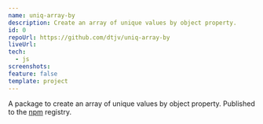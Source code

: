 ```yaml
---
name: uniq-array-by
description: Create an array of unique values by object property.
id: 0
repoUrl: https://github.com/dtjv/uniq-array-by
liveUrl:
tech:
  - js
screenshots:
feature: false
template: project
---
```


<!-- intro -->

A package to create an array of unique values by object property. Published to
the [npm](https://www.npmjs.com/package/@dtjv/randomize-array) registry.

<!-- intro -->
